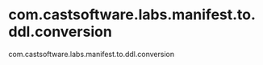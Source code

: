 # com.castsoftware.labs.manifest.to.ddl.conversion
com.castsoftware.labs.manifest.to.ddl.conversion
